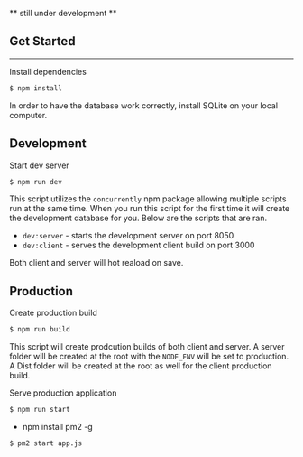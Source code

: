 ** still under development **

## Get Started

---

Install dependencies

```bash
$ npm install
```

In order to have the database work correctly, install SQLite on your local computer.

## Development

Start dev server

```bash
$ npm run dev
```

This script utilizes the `concurrently` npm package allowing multiple scripts run at the same time. When you run this script for the first time it will create the development database for you. Below are the scripts that are ran.

- `dev:server` - starts the development server on port 8050
- `dev:client` - serves the development client build on port 3000

Both client and server will hot reaload on save.

## Production

Create production build

```bash
$ npm run build
```

This script will create prodcution builds of both client and server.
A server folder will be created at the root with the `NODE_ENV` will be set to production. A Dist folder will be created at the root as well for the client production build.

Serve production application

```bash
$ npm run start
```

- npm install pm2 -g

```bash
$ pm2 start app.js
```
